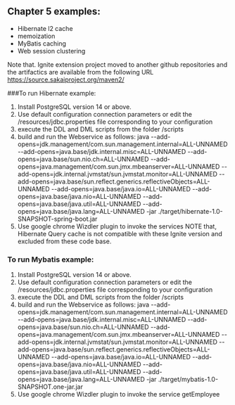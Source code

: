 ## Chapter 5 examples:

- Hibernate l2 cache
- memoization
- MyBatis caching
- Web session clustering

Note that. Ignite extension project moved to another github repositories and the artifactics are available from the following URL https://source.sakaiproject.org/maven2/

###To run Hibernate example:
1) Install PostgreSQL version 14 or above.
2) Use default configuration connection parameters or edit the /resources/jdbc.properties file corresponding to your configuration
3) execute the DDL and DML scripts from the folder /scripts
4) build and run the Webservice as follows: java --add-opens=jdk.management/com.sun.management.internal=ALL-UNNAMED --add-opens=java.base/jdk.internal.misc=ALL-UNNAMED --add-opens=java.base/sun.nio.ch=ALL-UNNAMED --add-opens=java.management/com.sun.jmx.mbeanserver=ALL-UNNAMED --add-opens=jdk.internal.jvmstat/sun.jvmstat.monitor=ALL-UNNAMED --add-opens=java.base/sun.reflect.generics.reflectiveObjects=ALL-UNNAMED --add-opens=java.base/java.io=ALL-UNNAMED --add-opens=java.base/java.nio=ALL-UNNAMED --add-opens=java.base/java.util=ALL-UNNAMED --add-opens=java.base/java.lang=ALL-UNNAMED -jar ./target/hibernate-1.0-SNAPSHOT-spring-boot.jar
5) Use google chrome Wizdler plugin to invoke the services
NOTE that, Hibernate Query cache is not compatible with these Ignite version and excluded from these code base.

### To run Mybatis example:
1) Install PostgreSQL version 14 or above.
2) Use default configuration connection parameters or edit the /resources/jdbc.properties file corresponding to your configuration
3) execute the DDL and DML scripts from the folder /scripts
4) build and run the Webservice as follows: java --add-opens=jdk.management/com.sun.management.internal=ALL-UNNAMED --add-opens=java.base/jdk.internal.misc=ALL-UNNAMED --add-opens=java.base/sun.nio.ch=ALL-UNNAMED --add-opens=java.management/com.sun.jmx.mbeanserver=ALL-UNNAMED --add-opens=jdk.internal.jvmstat/sun.jvmstat.monitor=ALL-UNNAMED --add-opens=java.base/sun.reflect.generics.reflectiveObjects=ALL-UNNAMED --add-opens=java.base/java.io=ALL-UNNAMED --add-opens=java.base/java.nio=ALL-UNNAMED --add-opens=java.base/java.util=ALL-UNNAMED --add-opens=java.base/java.lang=ALL-UNNAMED -jar ./target/mybatis-1.0-SNAPSHOT.one-jar.jar
5) Use google chrome Wizdler plugin to invoke the service getEmployee

